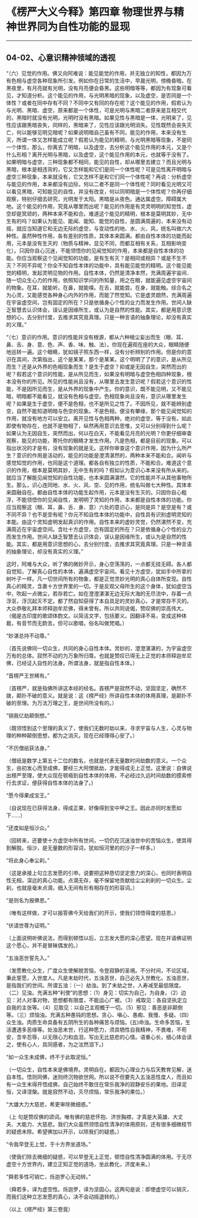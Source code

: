 # 《楞严大义今释》第四章 物理世界与精神世界同为自性功能的显现

------

## 04-02、心意识精神领域的透视

“（六）见觉的作用。佛又向阿难说：能见能觉的作用，并无独立的知性，都因为万有色相与虚空各种现象所引发。例如你在日常的生活中，早晨光明，傍晚昏暗。在黑夜里，有月亮就有光明，没有月亮便会昏黑。这些明暗等等，都因为有现象可看见，才知道分析。这个能见的作用，与光明黑暗的现象，以及虚空，是否同是一个体性？或者在同中存有不同？不同中又有同的存在呢？这个能见的作用，假若认为与光明、黑暗、虚空，原来都是一个体性，可是光明与黑暗二者原来是互相交代的，黑暗时就没有光明，光明时没有黑暗。如果见性与黑暗是一体，光明来了，见性应该跟黑暗丧失，同样的，黑暗来了，见性应该跟光明消失。见性既然会丧失灭亡，何以能够见明见暗呢？如果说明暗自己虽有不同，能见的作用，本来没有生灭，所谓一体又怎样能成立呢？假若认为能见的精明，与光明黑暗等现象，不是同一个体性，那么，你离去了明暗，以及虚空，去分析这个能见作用的本元，又是个什么形相？离开光明与黑暗，以及虚空，这个能见作用的本元，也就等于没有了。如果明暗与虚空，三种现象都不相同，能见的自性，却从哪里去建立？而且光明与黑暗，根本是相违背的，它又怎样能和它们是同一个体性呢？可是见性离开明暗与虚空三种现象，本来就没有，它又怎样不是和它们同一个体性呢？再说：分析虚空与能见的作用，本来都没有边际，何以二者不是同一个体性呢？同时看见光明又可以看见黑暗，可知能见的自性，并没有改变，何以同明暗是一个体性呢？你再仔细观察，特别仔细去研究，光明发于太阳。黑暗是从夜色。通达属虚空。障碍属大地。这个能见的作用，究竟从哪里而出呢？能见的作用是有灵灵明明的知觉性，虚空却是冥顽的，两种本来不能和合。难道这个能见的精明，根本是莫明其妙，无中生有的吗？如果认为能见、能闻、能知、能觉的自性，是圆满周遍的，本来没有动摇，就应当知道它和无边无际的虚空，与变动性的地、水、火、风，统名叫做六大种性。虽然种性作用，各有差别的性质，其体本来圆满。都由自性本体的功能而起用，元本是没有生灭的（物质与精神，显见不同，而都互相有关系，互相影响变化）。只因你自心沉迷，不能领悟你的见闻觉知的作用，本来都是自性本体的功能。你应当观察这个见闻觉知的功能，是有生有灭？是相同或相异？或是不生不灭？不同不异呢？你全不知自性本体的功能中，具有能见能觉的精明。这个能见能觉的精明，发起灵明见物的作用。自性本体，仍然是清净本然，充满周遍宇宙间．随一切众生心力的作用，依照知识学问的所知量，用之在眼，就能遍见虚空宇宙间的物象。在耳，就能听。在鼻，就能嗅。在舌，就能尝。在身，就能触。综合名之为心灵，又能感觉各种身心内外的作用，而能了然觉知。它是虚灵朗然，充满周遍在宇宙虚空间，岂有固定的所在？只是依循身心个性的业力而发生作用。世间人缺乏智慧去认识体会，误认是因缘所生，或认为是自然的性能。其实，都是用意识思想的心，去分别忖度，去推求其究竟真理。只是一种言语的抽象理论，却没有真实的义理。”

“（七）意识的作用。意识的性能并没有根源，都从六种根尘妄出而生（眼、耳、鼻、舌、身、意、色、声、香、味、触、法）。你现在遍观在座的大众，眼睛随便地巡转一遍。这个眼睛，犹如镜子照东西一样，没有分析辨别的作用。但是你的意识在其间，次第指出，这个是某某，那个是某某。这个明明了了的意识，是从所见而生？还是从外界的色相现象而生？是生于虚空？抑或是无因自生，突然而出的呢？假若这个意识的性能，是从所见而生，如果没有明暗与虚空色相四种现象，根本没有你的所见。所见的性能尚且没有，从哪里去发生意识呢？假若这个意识的性能，不是因所见而生，是从外界的现象中产生。你的意识，既不能见明，又不能见暗，明暗都不能看见，就没有色相与虚空。色相现象尚且没有，意识从哪里发生呢？如果是生于虚空，便不是色相，也不是所见之性了。不因所见，就不能辨别虚空，自然不能知道明暗与色空的现象。不是色相，便没有攀缘，那个能见闻觉知的作用，就没有地方可以安立。离开见性与色相两种，绝对的虚空，等于没有。如此即使有物存在，也就不是物相了，纵然再用意识去思惟，又可以分别得到什么呢？如果认为无因自生，突然而出，何以在白天，不能看见月亮的光明？你更仔细审查观察，能见的功能，寄托你的眼睛才发生作用。凡是色相，都是目前的现象。可以指出状况的才是有，没有现象的就是无。这样你审查这个意识作用，因为什么所产生？意识的作用是活动的，能见的功能是澄清湛然的，两种本来不能和合。闻听与感觉知觉的作用，也同是这个道理。都各自有独立的性质，不能和合。难道这个意识的作用，根本是莫明其妙，无中生有的吗？假如认为意识心本来没有所从来的。就应当了解能见闻觉知的自性功能，也本来圆满湛然，它的性能并不从其他事物所生。那么，识心连同地、水、火、风、空、见的作用，统名叫做七大种性。其体本来圆融自在。都由自性本体的功能生起作用，元本是没有生灭的。只因你自心粗浮，不能领悟你的见闻自性，发明明了灵知的作用，本来都是自性本体的功能。你应当观察这（眼、耳，鼻、舌、身、意）六处的意识心，是同是异？是空是有？或不同不异？也不是空有呢？你元不知自性本体的功能中，自性具有识别虚明灵知的本能。由这个灵知虚明发起真识的作用。自性本来的虚妙灵觉，仍然湛然不变，充满周近在宇宙虚空间。含吐十方虚空，岂有固定的所在？只是依循身心个性的业力而发生作用。世间人缺乏智慧去认识体会，误认是因缘所生，或认为是自然的性能。其实，都是用意识思想的心，去分别忖度，去推求其究竟真理。只是一种言语的抽象理论，却没有真实的义理。”

这时，阿难与大众，听了佛的微妙开示，身心空荡荡的，一点都无挂无碍。各人都自觉知，了解真心自性的本体，遍满虚空宇宙间。看见十方虚空，犹如手中所拿的树叶子一样。凡一切世间所有的物象，都是正觉灵妙光明的真心自体所变现。自性真心的精灵，含裹十方世界里的一切。于是反观父母所生的这个身体，犹如虚空当中，吹起一点微尘，若存若亡。如在澄澄湛湛无边无际大海的无尽流中，存着一点浮沤，浮沉起灭不定。都了然自知获得了本自具足的灵妙真心，才是常存不灭的。大众恭敬礼拜本师释迦牟尼佛，得未曾有。所以共同说偈，赞叹佛的崇高伟大。（偈是古印度的歌颂体韵文。以简洁文字，包括要义。因翻译不易，变成这种体裁，有音节而无韵言。但可以歌唱，俗名叫做梵唱。）

“妙湛总持不动尊。”

（首先说佛同一切众生，共同的身心自性本体。灵妙的，澄澄湛湛的，为宇宙虚空万有的总体。寂然不动的为万象所归尊。也就是赞叹已得无上正觉的本师释迦牟尼佛，已经证入自性的法身。所谓法身，就是指自性本体。）

“首楞严王世稀有。”

（首楞严，就是指佛所讲这本经的经名。首楞严是寂然不动，坚固坚定，确然不拨，颠扑不破的意义。就是说：这《楞严经》所讲自性本体的体用真理，是颠扑不破的至理。为万法万理之王，是世间所没有的。）

“销我亿劫颠倒想。”

（既领悟到这个至理的真义了，使我们无数时劫以来，寻求宇宙与人生，心灵与物理的种种颠倒思想，都为之消灭。现在已经理得心安了。）

“不历僧祇获法身。”

（僧祇是数学上第五十二位的数名，也就是代表无量数时间劫数的意义。一个众生，由初发心而至成佛，要经三大阿僧抵劫，才能得成无上正觉。这里说：自佛说出楞严至理，使大众现在顿梧到自性本体的体用，不必经过久远时间劫数的摸索修行去求证，便获得自性本体的法身了。)

“愿今得果成宝王。”

（自说现在已获得法身，得成正果，好像得到宝中甲之王。因此亦同时发愿如下......）

“还度如是恒沙众。”

（回转来，还要使十方虚空中所有世间，一切仍在沉迷浊世中的苦恼众生，使其得到解脱。恒沙，是无量数的形容词，犹如恒河里的的沙子一样多。）

“将此身心奉尘刹。”

（这是承接上句立志发愿的引申。说要把这种恳切坚定思力的深心，也同时表明自性无相，深远的真心功能。点滴无存，毫不保留地贡献给尘尘刹刹的一切众生。尘刹，也就是毫末点滴，细入无间有形有相存在的形容词。）

“是则名为报佛恩。”

（唯有这样做，才可以报答佛今天给我们的开示，使我们领悟得度的慈恩。）

“伏请世尊为证明。”

（上面说明听佛说法，而得到顿悟以后，立志发大愿的深心愿望。现在并请佛证明这个愿心，并不是冒昧偶发的。）

“五浊恶世誓先入。”　

（发愿教化众生，广度众生使解脱苦恼，令登寂静的圣境。不分时间，不论区域，秉此誓愿，入世度人。凡是末劫时代，五浊恶世，自己必先入世教化。五浊恶世，是指我们的世间。所谓五浊：（一）劫浊。到了末劫之世，人寿减至最低限度。（二）见浊。充满五种“利使”的思想：（1）身见：切实为自己，为自身。（2）边见：对人对事对物，思想都有限度，不能运心广被。（3）戒取见：各自坚执定立自我的主张等。（4）见取见：以自己主观概于一切。（5）邪见：善恶是非颠倒等。（三）烦恼浊。充满五种愚钝的思想。贪心、嗔心、愚痴、我慢、多疑。（四）众生浊。肉质生命具备有五阴所生的各种痛苦与烦恼。(五)命浊。生命多苦恼，生活遭遇多恶缘等。处浊恶末世，行这种愿力，须具牺性自我精神，不畏难，不苟安，含辛忍辱，以无限心力和血泪，写出无比慈悲的心情。语重心长，细心体会读之，使有心人，具同感者，为之泫然泪下。)

“如一众生未成佛，终不于此取泥恒。”

（一切众生，自性本来是佛境界。灵明自在。都因为心理业力与后天教育见解，迷自本性。悟则同佛，迷则终沉物欲世网。所以说不但要先入五浊恶性度人，而且如有一众生末得开悟成佛，自己始终不敢住在常乐我净的寂静安乐的果地。旧译泥恒，又译涅槃。就是寂然不动，灭尽烦恼，常乐我净的果位。）

“大雄大力大慈悲，希更审除微细惑。”

（上 句是赞叹佛的颂词。唯有佛的慈悲怀抱、济世胸襟，才真是大英雄、大丈夫、大能力、大慈悲。我们大众虽然领悟自性清净的体用原则，还有很多细微枝节的疑惑未除。希望佛加以开示，以除我们的疑惑。）

“令我早登无上觉，于十方界坐道场。”

（使我们除去微细的疑惑，可以早登无上正觉，顿悟自性清净圆满的体用。于无尽虚空十方世界内，建立正知正觉的道场，坐此教化，济度未来。）

“舜若多性可销亡，烁迦罗心无动转。”

（舜若多，译为虚空性。烁迦罗，译为坚固心。这两句是说：即使虚空可以销灭，而我们这种立志发愿的真心，决不会动摇退转的。）

（以上《楞严经》第三卷竟）

